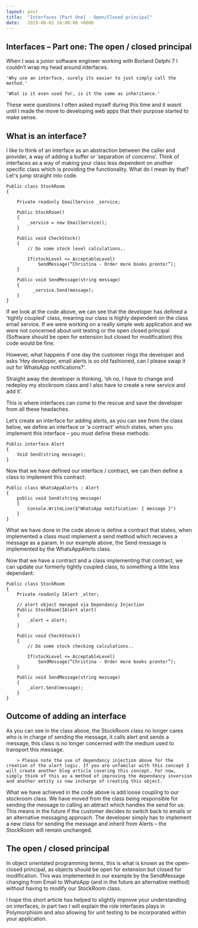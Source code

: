 ```yaml
---
layout: post
title:  "Interfaces [Part One] - Open/Closed principal"
date:   2019-08-01 18:00:00 +0000
---
```

## Interfaces – Part one:  The open / closed principal

When I was a junior software engineer working with Borland Delphi 7 I couldn’t wrap my head around interfaces.

    'Why use an interface, surely its easier to just simply call the method.'

    'What is it even used for, is it the same as inheritance.'

 These were questions I often asked myself during this time and it wasnt until I made the move to developing web apps that their purpose started to make sense.

## What is an interface?

I like to think of an interface as an abstraction between the caller and provider, a way of adding a buffer or ‘separation of concerns'. Think of interfaces as a way of making your class less dependent on another specific class which is providing the functionality. What do I mean by that? Let's jump straight into code. 

    Public class StockRoom 
    { 

        Private readonly EmailService _service; 

        Public StockRoom() 
        { 
            _service = new EmailService(); 
        }  

        Public void CheckStock() 
        { 
            // Do some stock level calculations.. 
            
            If(stockLevel <= AcceptableLevel) 
                SendMessage(“Christina - Order more books pronto!”); 
        } 

        Public void SendMessage(string message) 
        { 
              _service.Send(message); 
        } 
    } 

If we look at the code above, we can see that the developer has defined a 'tightly coupled' class, meaning our class is highly dependent on the class email service. If we were working on a really simple web application and we were not concerned about unit testing or the open closed principal (Software should be open for extension but closed for modification) this code would be fine. 

However, what happens if one day the customer rings the developer and asks ‘Hey developer, email alerts is so old fashioned, can I please swap it out for WhatsApp notifications?’.  

Straight away the developer is thinking, ‘oh no, I have to change and redeploy my stockroom class and I also have to create a new service and add it’. 

This is where interfaces can come to the rescue and save the developer from all these headaches. 

Let’s create an interface for adding alerts, as you can see from the class below, we define an interface or ‘a contract’ which states, when you implement this interface – you must define these methods: 

    Public interface Alert 
    { 
        Void Send(string message); 
    } 

Now that we have defined our interface / contract, we can then define a class to implement this contract:

    Public class WhatsAppAlerts : Alert 
    { 
        public void Send(string message) 
        { 
            Console.WriteLine($"WhatsApp notification: { message }") 
        } 
    } 

What we have done in the code above is define a contract that states, when implemented a class must implement a send method which recieves a message as a param. In our example above, the Send message is implemented by the WhatsAppAlerts class.

Now that we have a contract and a class implementing that contract, we can update our formerly tightly coupled class, to something a little less dependant: 

    Public class StockRoom 
    { 
        Private readonly IAlert _alter; 

        // alert object managed via Dependancy Injection
        Public StockRoom(IAlert alert) 
        { 
            _alert = alert;               
        }  

        Public void CheckStock() 
        { 
            // Do some stock checking calculations.. 

            If(stockLevel <= AcceptableLevel) 
                SendMessage(“Christina - Order more books pronto!”); 
        } 

        Public void SendMessage(string message) 
        { 
            _alert.Send(message); 
        } 
    } 

## Outcome of adding an interface

As you can see in the class above, the StockRoom class no longer cares who is in charge of sending the message, it calls alert and sends a message, this class is no longer concerned with the medium used to transport this message.

        > Please note the use of dependancy injection above for the creation of the alert logic. If you are unfamilar with this concept I will create another blog article covering this concept. For now, simply think of this as a method of improving the dependancy inversion and another entity is now incharge of creating this object.

What we have achieved in the code above is add loose coupling to our stockroom class. We have moved from the class being responsible for sending the message to calling an abtract which handles the send for us. This means in the future if the customer decides to switch back to emails or an alternative messaging approach. The developer simply has to implement a new class for sending the message and inherit from Alerts – the StockRoom will remain unchanged. 

## The open / closed principal

In object orientated programming terms, this is what is known as the open-closed principal, as objects should be open for extension but closed for modification. This was implemented in our example by the SendMessage changing from Email to WhatsApp (and in the future an alternative method) without having to modify our StockRoom class.

I hope this short article has helped to slightly improve your understanding on interfaces, in part two I will explain the role interfaces plays in Polymorphisim and also allowing for unit testing to be incorporated within your application.